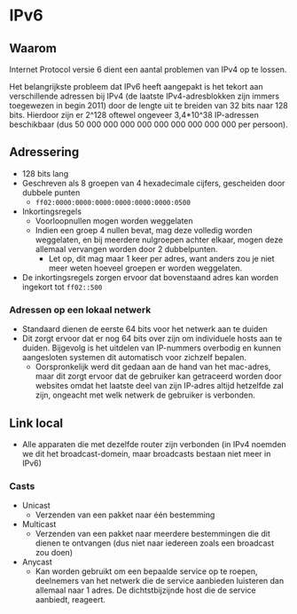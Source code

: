 # IPv6

## Waarom

Internet Protocol versie 6 dient een aantal problemen van IPv4 op te lossen.

Het belangrijkste probleem dat IPv6 heeft aangepakt is het tekort aan verschillende adressen bij IPv4 (de laatste IPv4-adresblokken zijn immers toegewezen in begin 2011) door de lengte uit te breiden van 32 bits naar 128 bits. Hierdoor zijn er 2^128 oftewel ongeveer 3,4*10^38 IP-adressen beschikbaar (dus 50 000 000 000 000 000 000 000 000 000 per persoon).

## Adressering

- 128 bits lang
- Geschreven als 8 groepen van 4 hexadecimale cijfers, gescheiden door dubbele punten
  - `ff02:0000:0000:0000:0000:0000:0000:0500`
- Inkortingsregels
  - Voorloopnullen mogen worden weggelaten
  - Indien een groep 4 nullen bevat, mag deze volledig worden weggelaten, en bij meerdere nulgroepen achter elkaar, mogen deze allemaal vervangen worden door 2 dubbelpunten.
    - Let op, dit mag maar 1 keer per adres, want anders zou je niet meer weten hoeveel groepen er worden weggelaten.
- De inkortingsregels zorgen ervoor dat bovenstaand adres kan worden ingekort tot `ff02::500`

### Adressen op een lokaal netwerk

- Standaard dienen de eerste 64 bits voor het netwerk aan te duiden
- Dit zorgt ervoor dat er nog 64 bits over zijn om individuele hosts aan te duiden. Bijgevolg is het uitdelen van IP-nummers overbodig en kunnen aangesloten systemen dit automatisch voor zichzelf bepalen.
  - Oorspronkelijk werd dit gedaan aan de hand van het mac-adres, maar dit zorgt ervoor dat de gebruiker kan getraceerd worden door websites omdat het laatste deel van zijn IP-adres altijd hetzelfde zal zijn, ongeacht met welk netwerk de gebruiker is verbonden.

## Link local

- Alle apparaten die met dezelfde router zijn verbonden (in IPv4 noemden we dit het broadcast-domein, maar broadcasts bestaan niet meer in IPv6)

### Casts

- Unicast
  - Verzenden van een pakket naar één bestemming
- Multicast
  - Verzenden van een pakket naar meerdere bestemmingen die dit dienen te ontvangen (dus niet naar iedereen zoals een broadcast zou doen)
- Anycast
  - Kan worden gebruikt om een bepaalde service op te roepen, deelnemers van het netwerk die de service aanbieden luisteren dan allemaal naar 1 adres. De dichtstbijzijnde host die de service aanbiedt, reageert.
